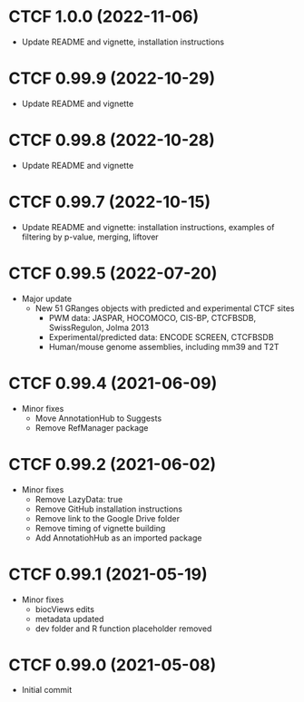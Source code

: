 # CTCF 1.0.0 (2022-11-06)
- Update README and vignette, installation instructions

# CTCF 0.99.9 (2022-10-29)
- Update README and vignette

# CTCF 0.99.8 (2022-10-28)
- Update README and vignette

# CTCF 0.99.7 (2022-10-15)
- Update README and vignette: installation instructions, examples of filtering
  by p-value, merging, liftover

# CTCF 0.99.5 (2022-07-20)
- Major update
  + New 51 GRanges objects with predicted and experimental CTCF sites
    + PWM data: JASPAR, HOCOMOCO, CIS-BP, CTCFBSDB, SwissRegulon, Jolma 2013
    + Experimental/predicted data: ENCODE SCREEN, CTCFBSDB
    + Human/mouse genome assemblies, including mm39 and T2T

# CTCF 0.99.4 (2021-06-09)
- Minor fixes
  + Move AnnotationHub to Suggests
  + Remove RefManager package

# CTCF 0.99.2 (2021-06-02)
- Minor fixes
  + Remove LazyData: true
  + Remove GitHub installation instructions
  + Remove link to the Google Drive folder
  + Remove timing of vignette building
  + Add AnnotatiohHub as an imported package

# CTCF 0.99.1 (2021-05-19)
- Minor fixes
  + biocViews edits
  + metadata updated
  + dev folder and R function placeholder removed

# CTCF 0.99.0 (2021-05-08)
- Initial commit
